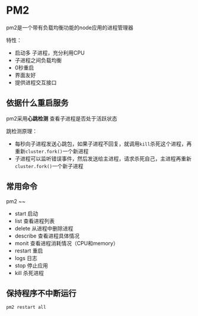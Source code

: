 # PM2

pm2是一个带有负载均衡功能的node应用的进程管理器

特性：
- 启动多 子进程，充分利用CPU
- 子进程之间负载均衡
- 0秒重启
- 界面友好
- 提供进程交互接口

## 依据什么重启服务

pm2采用**心跳检测** 查看子进程是否处于活跃状态

跳检测原理：
- 每秒向子进程发送心跳包，如果子进程不回复，就调用`kill`杀死这个进程，再重新`cluster.fork()`一个新进程
- 子进程可以监听错误事件，然后发送给主进程，请求杀死自己，主进程再重新`cluster.fork()`一个新子进程

## 常用命令
pm2 ~~
- start 启动
- list 查看进程列表
- delete 从进程中删除进程
- describe 查看进程具体情况
- monit 查看进程消耗情况（CPU和memory）
- restart 重启
- logs 日志
- stop 停止应用
- kill 杀死进程

## 保持程序不中断运行
`pm2 restart all`